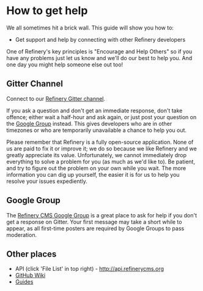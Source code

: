 # How to get help

We all sometimes hit a brick wall. This guide will show you how to:

* Get support and help by connecting with other Refinery developers

One of Refinery's key principles is "Encourage and Help Others" so if you have any problems just let us know and we'll do our best to help you. And one day you might help someone else out too!

## Gitter Channel

Connect to our [Refinery Gitter channel](https://gitter.im/refinery/refinerycms).

If you ask a question and don't get an immediate response, don't take offence; either wait a half-hour and ask again, or just post your question on the [Google Group](https://groups.google.com/forum/#!forum/refinery-cms) instead. This gives developers who are in other timezones or who are temporarily unavailable a chance to help you out.

Please remember that Refinery is a fully open-source application. None of us are paid to fix it or improve it; we do so because we like Refinery and we greatly appreciate its value. Unfortunately, we cannot immediately drop everything to solve a problem for you (as much as we'd like to). Be patient, and try to figure out the problem on your own while you wait. The more information you can dig up yourself, the easier it is for us to help you resolve your issues expediently.

## Google Group

The [Refinery CMS Google Group](https://groups.google.com/forum/#!forum/refinery-cms) is a great place to ask for help if you don't get a response on Gitter. Your first message may take a short while to appear, as all first-time posters are required by Google Groups to pass moderation.

## Other places

* API (click 'File List' in top right) - <a href="http://api.refinerycms.org" title="http://api.refinerycms.org">http://api.refinerycms.org</a>
* [GitHub Wiki](https://github.com/refinery/refinerycms/wiki)
* [Guides](https://www.refinerycms.com/guides)